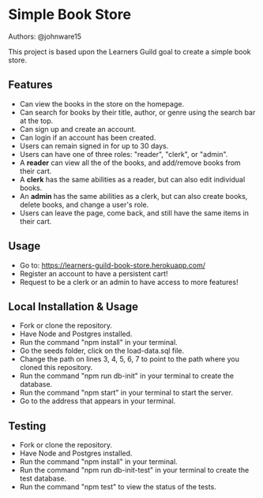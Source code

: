 # Simple Book Store

Authors: @johnware15

This project is based upon the Learners Guild goal to create a simple book store.

## Features
- Can view the books in the store on the homepage.
- Can search for books by their title, author, or genre using the search bar at the top.
- Can sign up and create an account.
- Can login if an account has been created.
- Users can remain signed in for up to 30 days.
- Users can have one of three roles: "reader", "clerk", or "admin".
- A **reader** can view all the of the books, and add/remove books from their cart.
- A **clerk** has the same abilities as a reader, but can also edit individual books.
- An **admin** has the same abilities as a clerk, but can also create books, delete books, and change a user's role.
- Users can leave the page, come back, and still have the same items in their cart.

## Usage
- Go to: https://learners-guild-book-store.herokuapp.com/
- Register an account to have a persistent cart!
- Request to be a clerk or an admin to have access to more features!

## Local Installation & Usage
- Fork or clone the repository.
- Have Node and Postgres installed.
- Run the command "npm install" in your terminal.
- Go the seeds folder, click on the load-data.sql file.
- Change the path on lines 3, 4, 5, 6, 7 to point to the path where you cloned this repository.
- Run the command "npm run db-init" in your terminal to create the database.
- Run the command "npm start" in your terminal to start the server.
- Go to the address that appears in your terminal.

## Testing
- Fork or clone the repository.
- Have Node and Postgres installed.
- Run the command "npm install" in your terminal.
- Run the command "npm run db-init-test" in your terminal to create the test database.
- Run the command "npm test" to view the status of the tests.
